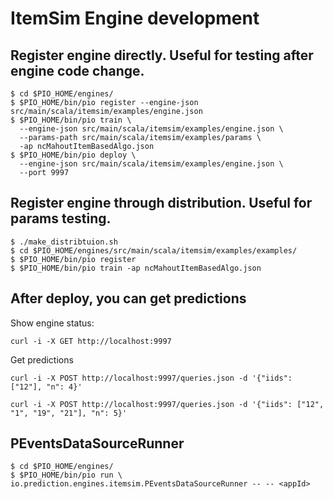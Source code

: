 # ItemSim Engine development

## Register engine directly. Useful for testing after engine code change.
```
$ cd $PIO_HOME/engines/
$ $PIO_HOME/bin/pio register --engine-json src/main/scala/itemsim/examples/engine.json
$ $PIO_HOME/bin/pio train \
  --engine-json src/main/scala/itemsim/examples/engine.json \
  --params-path src/main/scala/itemsim/examples/params \
  -ap ncMahoutItemBasedAlgo.json
$ $PIO_HOME/bin/pio deploy \
  --engine-json src/main/scala/itemsim/examples/engine.json \
  --port 9997
```


## Register engine through distribution. Useful for params testing.
```
$ ./make_distribtuion.sh
$ cd $PIO_HOME/engines/src/main/scala/itemsim/examples/examples/
$ $PIO_HOME/bin/pio register
$ $PIO_HOME/bin/pio train -ap ncMahoutItemBasedAlgo.json
```

## After deploy, you can get predictions

Show engine status:
```
curl -i -X GET http://localhost:9997
```

Get predictions
```
curl -i -X POST http://localhost:9997/queries.json -d '{"iids": ["12"], "n": 4}'

curl -i -X POST http://localhost:9997/queries.json -d '{"iids": ["12", "1", "19", "21"], "n": 5}'
```


## PEventsDataSourceRunner

```
$ cd $PIO_HOME/engines/
$ $PIO_HOME/bin/pio run \
io.prediction.engines.itemsim.PEventsDataSourceRunner -- -- <appId>

```
